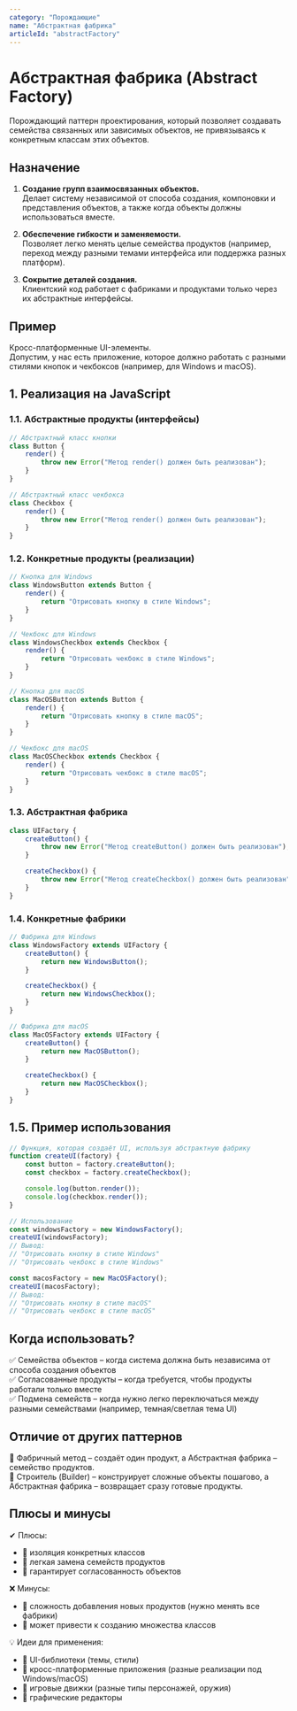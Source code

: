 ```yaml
---
category: "Порождающие"
name: "Абстрактная фабрика"
articleId: "abstractFactory"
---
```


# Абстрактная фабрика (Abstract Factory)

Порождающий паттерн проектирования, который позволяет создавать семейства связанных или зависимых объектов, не привязываясь к конкретным классам этих объектов.

## Назначение

1. **Создание групп взаимосвязанных объектов.**\
   Делает систему независимой от способа создания, компоновки и представления объектов, а также когда объекты должны использоваться вместе.

2. **Обеспечение гибкости и заменяемости.**\
   Позволяет легко менять целые семейства продуктов (например, переход между разными темами интерфейса или поддержка разных платформ).

3. **Сокрытие деталей создания.**\
   Клиентский код работает с фабриками и продуктами только через их абстрактные интерфейсы.

## Пример

Кросс-платформенные UI-элементы.\
Допустим, у нас есть приложение, которое должно работать с разными стилями кнопок и чекбоксов (например, для Windows и macOS).

## 1. Реализация на JavaScript

### 1.1. Абстрактные продукты (интерфейсы)

```javascript
// Абстрактный класс кнопки
class Button {
    render() {
        throw new Error("Метод render() должен быть реализован");
    }
}

// Абстрактный класс чекбокса
class Checkbox {
    render() {
        throw new Error("Метод render() должен быть реализован");
    }
}
```

### 1.2. Конкретные продукты (реализации)

```javascript
// Кнопка для Windows
class WindowsButton extends Button {
    render() {
        return "Отрисовать кнопку в стиле Windows";
    }
}

// Чекбокс для Windows
class WindowsCheckbox extends Checkbox {
    render() {
        return "Отрисовать чекбокс в стиле Windows";
    }
}

// Кнопка для macOS
class MacOSButton extends Button {
    render() {
        return "Отрисовать кнопку в стиле macOS";
    }
}

// Чекбокс для macOS
class MacOSCheckbox extends Checkbox {
    render() {
        return "Отрисовать чекбокс в стиле macOS";
    }
}
```

### 1.3. Абстрактная фабрика

```javascript
class UIFactory {
    createButton() {
        throw new Error("Метод createButton() должен быть реализован");
    }

    createCheckbox() {
        throw new Error("Метод createCheckbox() должен быть реализован");
    }
}
```

### 1.4. Конкретные фабрики

```javascript
// Фабрика для Windows
class WindowsFactory extends UIFactory {
    createButton() {
        return new WindowsButton();
    }

    createCheckbox() {
        return new WindowsCheckbox();
    }
}

// Фабрика для macOS
class MacOSFactory extends UIFactory {
    createButton() {
        return new MacOSButton();
    }

    createCheckbox() {
        return new MacOSCheckbox();
    }
}
```

## 1.5. Пример использования

```javascript
// Функция, которая создаёт UI, используя абстрактную фабрику
function createUI(factory) {
    const button = factory.createButton();
    const checkbox = factory.createCheckbox();

    console.log(button.render());
    console.log(checkbox.render());
}

// Использование
const windowsFactory = new WindowsFactory();
createUI(windowsFactory);
// Вывод:
// "Отрисовать кнопку в стиле Windows"
// "Отрисовать чекбокс в стиле Windows"

const macosFactory = new MacOSFactory();
createUI(macosFactory);
// Вывод:
// "Отрисовать кнопку в стиле macOS"
// "Отрисовать чекбокс в стиле macOS"
```

## Когда использовать?

✅ Семейства объектов – когда система должна быть независима от способа создания объектов\
✅ Согласованные продукты – когда требуется, чтобы продукты работали только вместе\
✅ Подмена семейств – когда нужно легко переключаться между разными семействами (например, темная/светлая тема UI)

## Отличие от других паттернов

🔹 Фабричный метод – создаёт один продукт, а Абстрактная фабрика – семейство продуктов.\
🔹 Строитель (Builder) – конструирует сложные объекты пошагово, а Абстрактная фабрика – возвращает сразу готовые продукты.

## Плюсы и минусы

✔ Плюсы:

- 🔹 изоляция конкретных классов
- 🔹 легкая замена семейств продуктов
- 🔹 гарантирует согласованность объектов

❌ Минусы:

- 🔹 сложность добавления новых продуктов (нужно менять все фабрики)
- 🔹 может привести к созданию множества классов

💡 Идеи для применения:

- 🔹 UI-библиотеки (темы, стили)
- 🔹 кросс-платформенные приложения (разные реализации под Windows/macOS)
- 🔹 игровые движки (разные типы персонажей, оружия)
- 🔹 графические редакторы
